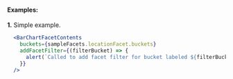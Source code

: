 #### Examples:

__1.__ Simple example.

```jsx
  <BarChartFacetContents
    buckets={sampleFacets.locationFacet.buckets}
    addFacetFilter={(filterBucket) => {
      alert(`Called to add facet filter for bucket labeled ${filterBucket.label}`);
    }}
  />
```
